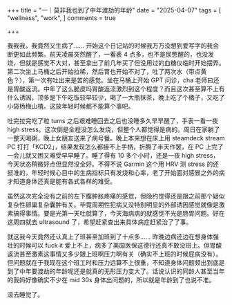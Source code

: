 +++
title = "一｜莫非我也到了中年渡劫的年龄"
date = "2025-04-07"
tags = [
    "wellness",
    "work",
]
comments = true

+++

我我我，我竟然又生病了…… 开始这个日记站的时候我万万没想到爱写字的我会断更如此频繁。前天凌晨突然醒了，一看表 4 点多，也不是尿憋醒的，也没发烧，但就是感觉不大对，甚至拿出了前几年买了但没用过的血糖仪临时开始摆弄。第二次坐上马桶之后开始拉稀，然后胃也开始不对了，吐了两次水（带点黄色？），第一次有吐出来是苦的感觉。坐在马桶上开始 GPT 问诊，cha 老师曰还是胃酸返流。中年了这么脆皮吗胃酸返流激烈到这个程度？而且这次甚至算不上有什么诱因，顶多是下午吃饭较早较少，喝了一大瓶抹茶，晚上吃了个橘子，又吃了小袋杨梅山楂。这放年轻时候都不能算个事吧。

吐完拉完吃了粒 tums 之后艰难睡回去之后也没睡多久早早醒了，手表一看一夜 high stress。这次倒是全程没怎么发烧，但整个人都觉得是病的。周日在家躺了一整天喝粥，晚上女朋友送来了病号餐。晚上本来想在床上用 steamdeck stream PC 打打「KCD2」，结果发现怎么都接不上手柄，折腾了半天作罢，在 PC 上完了一会儿就又困又难受早早睡了。睡了得有 10 多个小时，还是一夜 high stress，今天状态稍微好点但显然没全好。不得不说 Garmin 这个用 HRV 测 stress 的还挺准的，年轻时候心目中的生病指标只有发烧和心率，老了开始面对感冒之外的病才知道身体还真是能有各式各样的难受。

虽然这次完全没有之前的左下腹肿胀疼痛的感觉，但隐约觉得还是跟之前那个疑似复杂性卵巢复杂囊肿有关。毕竟周期性犯病又没特别明显的外部诱因感觉就像是激素搞得事情。要是光第一天吐就算了，今天海病病的就感觉不光是肠胃问题。好在这周四就去 ultrasound 了，希望赶紧查出来具体病症赶紧治了了事。

就这我今天竟然还认真上了班甚至加班到了十点多…… 昨晚边病还边在想身体强壮的时候可以 fuck it 爱上不上，病多了美国医保这德行还真不敢没班上。但胃酸返流甚至激素这事情又多少跟上班啊压力啊有关（确实不上班的时候屁病没有）。但问题就在于我现在这个班工时和压力远算不上很重，不知道身体问题频出到底是到了中年要渡劫的年龄呢还是就真的无形压力变大了。话说认识的同龄人甚至当年的我妈好像确实不少在 mid 30s 身体出问题的，所以就是年龄到了也说不准。

滚去睡觉了。